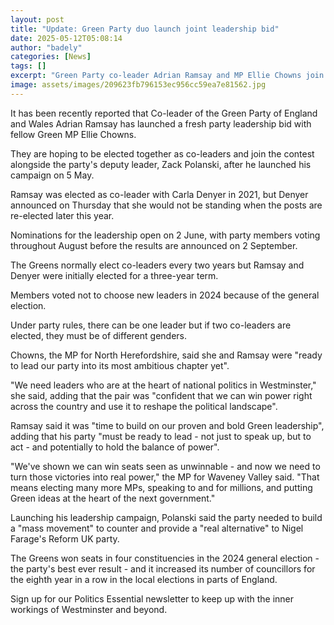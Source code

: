 ```yaml
---
layout: post
title: "Update: Green Party duo launch joint leadership bid"
date: 2025-05-12T05:08:14
author: "badely"
categories: [News]
tags: []
excerpt: "Green Party co-leader Adrian Ramsay and MP Ellie Chowns join forces in a bid for the leadership."
image: assets/images/209623fb796153ec956cc59ea7e81562.jpg
---
```


It has been recently reported that Co-leader of the Green Party of England and Wales Adrian Ramsay has launched a fresh party leadership bid with fellow Green MP Ellie Chowns.

They are hoping to be elected together as co-leaders and join the contest alongside the party's deputy leader, Zack Polanski, after he launched his campaign on 5 May.

Ramsay was elected as co-leader with Carla Denyer in 2021, but Denyer announced on Thursday that she would not be standing when the posts  are re-elected later this year.

Nominations for the leadership open on 2 June, with party members voting throughout August before the results are announced on 2 September.

The Greens normally elect co-leaders every two years but Ramsay and Denyer were initially elected for a three-year term.

Members voted not to choose new leaders in 2024 because of the general election.

Under party rules, there can be one leader but if two co-leaders are elected, they must be of different genders.

Chowns, the MP for North Herefordshire, said she and Ramsay were "ready to lead our party into its most ambitious chapter yet".

"We need leaders who are at the heart of national politics in Westminster," she said, adding that the pair was "confident that we can win power right across the country and use it to reshape the political landscape".

Ramsay said it was "time to build on our proven and bold Green leadership", adding that his party "must be ready to lead - not just to speak up, but to act - and potentially to hold the balance of power".

"We've shown we can win seats seen as unwinnable - and now we need to turn those victories into real power," the MP for Waveney Valley said. "That means electing many more MPs, speaking to and for millions, and putting Green ideas at the heart of the next government."

Launching his leadership campaign, Polanski said the party needed to build a "mass movement" to counter and provide a "real alternative" to Nigel Farage's Reform UK party.

The Greens won seats in four constituencies in the 2024 general election - the party's best ever result - and it increased its number of councillors for the eighth year in a row in the local elections in parts of England.

Sign up for our Politics Essential newsletter to keep up with the inner workings of Westminster and beyond.

